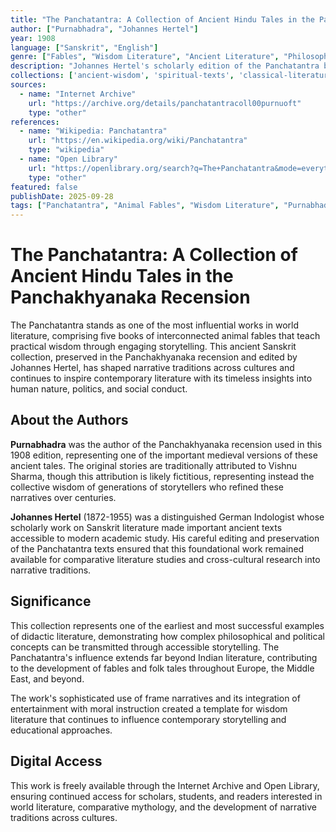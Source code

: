 ```yaml
---
title: "The Panchatantra: A Collection of Ancient Hindu Tales in the Panchakhyanaka Recension"
author: ["Purnabhadra", "Johannes Hertel"]
year: 1908
language: ["Sanskrit", "English"]
genre: ["Fables", "Wisdom Literature", "Ancient Literature", "Philosophy"]
description: "Johannes Hertel's scholarly edition of the Panchatantra based on the Panchakhyanaka recension dated 1199 AD. This foundational collection of animal fables has influenced world literature for over 1500 years, teaching practical wisdom through engaging stories that shaped storytelling traditions from the Arabian Nights to European folk tales."
collections: ['ancient-wisdom', 'spiritual-texts', 'classical-literature']
sources:
  - name: "Internet Archive"
    url: "https://archive.org/details/panchatantracoll00purnuoft"
    type: "other"
references:
  - name: "Wikipedia: Panchatantra"
    url: "https://en.wikipedia.org/wiki/Panchatantra"
    type: "wikipedia"
  - name: "Open Library"
    url: "https://openlibrary.org/search?q=The+Panchatantra&mode=everything"
    type: "other"
featured: false
publishDate: 2025-09-28
tags: ["Panchatantra", "Animal Fables", "Wisdom Literature", "Purnabhadra", "Johannes Hertel", "Ancient Stories", "Moral Tales", "Sanskrit Literature", "Niti Shastra", "Folk Tales", "World Literature", "Indian Classics"]
---
```


# The Panchatantra: A Collection of Ancient Hindu Tales in the Panchakhyanaka Recension

The Panchatantra stands as one of the most influential works in world literature, comprising five books of interconnected animal fables that teach practical wisdom through engaging storytelling. This ancient Sanskrit collection, preserved in the Panchakhyanaka recension and edited by Johannes Hertel, has shaped narrative traditions across cultures and continues to inspire contemporary literature with its timeless insights into human nature, politics, and social conduct.

## About the Authors

**Purnabhadra** was the author of the Panchakhyanaka recension used in this 1908 edition, representing one of the important medieval versions of these ancient tales. The original stories are traditionally attributed to Vishnu Sharma, though this attribution is likely fictitious, representing instead the collective wisdom of generations of storytellers who refined these narratives over centuries.

**Johannes Hertel** (1872-1955) was a distinguished German Indologist whose scholarly work on Sanskrit literature made important ancient texts accessible to modern academic study. His careful editing and preservation of the Panchatantra texts ensured that this foundational work remained available for comparative literature studies and cross-cultural research into narrative traditions.

## Significance

This collection represents one of the earliest and most successful examples of didactic literature, demonstrating how complex philosophical and political concepts can be transmitted through accessible storytelling. The Panchatantra's influence extends far beyond Indian literature, contributing to the development of fables and folk tales throughout Europe, the Middle East, and beyond.

The work's sophisticated use of frame narratives and its integration of entertainment with moral instruction created a template for wisdom literature that continues to influence contemporary storytelling and educational approaches.

## Digital Access

This work is freely available through the Internet Archive and Open Library, ensuring continued access for scholars, students, and readers interested in world literature, comparative mythology, and the development of narrative traditions across cultures.